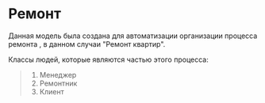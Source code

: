 # Ремонт
Данная модель была создана для автоматизации организации процесса ремонта , в данном случаи "Ремонт квартир".

Классы людей, которые являются частью этого процесса:
   >   1. Менеджер 
   >  2. Ремонтник
   >   3. Клиент
